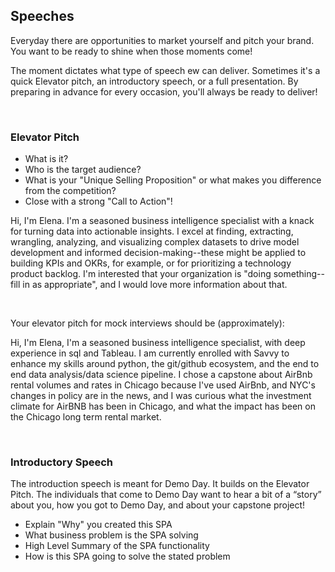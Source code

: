 ## **Speeches**

Everyday there are opportunities to market yourself and pitch your brand. You want to be ready to shine when those moments come!

The moment dictates what type of speech ew can deliver. Sometimes it's a quick Elevator pitch, an introductory speech, or a full presentation. By preparing in advance for every occasion, you'll always be ready to deliver!

<br>

### Elevator Pitch

- What is it?
- Who is the target audience?
- What is your "Unique Selling Proposition" or what makes you difference from the competition?
- Close with a strong "Call to Action"!

Hi, I'm Elena.  I'm a seasoned business intelligence specialist with a knack for turning data into actionable insights. I excel at finding, extracting, wrangling, analyzing, and visualizing complex datasets to drive model development and informed decision-making--these might be applied to building KPIs and OKRs, for example, or for prioritizing a technology product backlog. I'm interested that your organization is "doing something--fill in as appropriate", and I would love more information about that.

<br>

Your elevator pitch for mock interviews should be (approximately):

Hi, I'm Elena, I'm a seasoned business intelligence specialist, with deep experience in sql and Tableau.
I am currently enrolled with Savvy to enhance my skills around python, the git/github ecosystem, 
and the end to end data analysis/data science pipeline.
I chose a capstone about AirBnb rental volumes and rates in Chicago because I've used AirBnb, and NYC's changes in policy are in the news, and I was curious what the investment climate for AirBNB has been in Chicago, and what the impact has been on the Chicago long term rental market.

<br>

### Introductory Speech

The introduction speech is meant for Demo Day. It builds on the Elevator Pitch. The individuals that come to Demo Day want to hear a bit of a “story” about you, how you got to Demo Day, and about your capstone project!

- Explain "Why" you created this SPA
- What business problem is the SPA solving
- High Level Summary of the SPA functionality
- How is this SPA going to solve the stated problem
